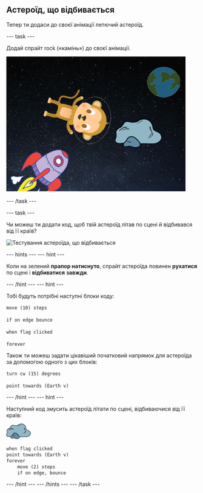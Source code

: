 ## Астероїд, що відбивається

Тепер ти додаси до своєї анімації летючий астероїд.

\--- task \---

Додай спрайт rock («камінь») до своєї анімації.

![Додавання спрайту астероїда](images/space-rock-sprite.png)

\--- /task \---

\--- task \---

Чи можеш ти додати код, щоб твій астероїд літав по сцені й відбивався від її країв?

![Тестування астероїда, що відбивається](images/space-bounce-test.png)

\--- hints \--- \--- hint \---

Коли на зелений **прапор натиснуто**, спрайт астероїда повинен **рухатися** по сцені і **відбиватися** **завжди**.

\--- /hint \--- \--- hint \---

Тобі будуть потрібні наступні блоки коду:

```blocks3
move (10) steps

if on edge bounce

when flag clicked

forever
```

Також ти можеш задати цікавіший початковий напрямок для астероїда за допомогою одного з цих блоків:

```blocks3
turn cw (15) degrees

point towards (Earth v)
```

\--- /hint \--- \--- hint \---

Наступний код змусить астероїд літати по сцені, відбиваючися від її країв:

![Спрайт астероїда](images/sprite-rock.png)

```blocks3
when flag clicked
point towards (Earth v)
forever
    move (2) steps
    if on edge, bounce
```

\--- /hint \--- \--- /hints \--- \--- /task \---
